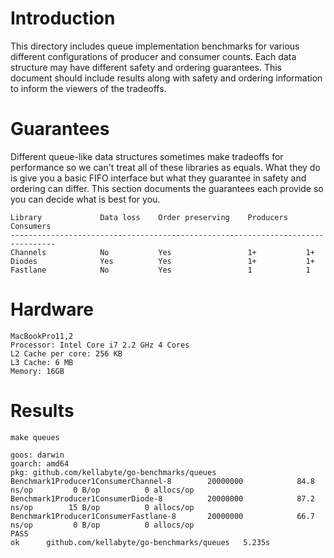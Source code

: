 # Introduction
This directory includes queue implementation benchmarks for various different configurations of producer and consumer counts. Each data structure may have different safety and ordering guarantees. This document should include results along with safety and ordering information to inform the viewers of the tradeoffs.

# Guarantees
Different queue-like data structures sometimes make tradeoffs for performance so we can't treat all of these libraries as equals. What they do is give you a basic FIFO interface but what they guarantee in safety and ordering can differ. This section documents the guarantees each provide so you can decide what is best for you.

```
Library             Data loss    Order preserving    Producers    Consumers
--------------------------------------------------------------------------------
Channels            No           Yes                 1+           1+
Diodes              Yes          Yes                 1+           1+
Fastlane            No           Yes                 1            1
```

# Hardware
```
MacBookPro11,2
Processor: Intel Core i7 2.2 GHz 4 Cores
L2 Cache per core: 256 KB
L3 Cache: 6 MB
Memory: 16GB
```

# Results
```
make queues

goos: darwin
goarch: amd64
pkg: github.com/kellabyte/go-benchmarks/queues
Benchmark1Producer1ConsumerChannel-8    	20000000	        84.8 ns/op	       0 B/op	       0 allocs/op
Benchmark1Producer1ConsumerDiode-8      	20000000	        87.2 ns/op	      15 B/op	       0 allocs/op
Benchmark1Producer1ConsumerFastlane-8   	20000000	        66.7 ns/op	       0 B/op	       0 allocs/op
PASS
ok  	github.com/kellabyte/go-benchmarks/queues	5.235s
```